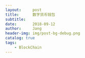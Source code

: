 ```yaml
---
layout:     post
title:      数字货币钱包
subtitle:   
date:       2018-09-12
author:     Jang
header-img: img/post-bg-debug.png
catalog: true
tags:
    - BlockChain
---
```



